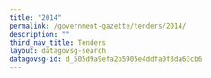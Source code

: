 ```yaml
---
title: "2014"
permalink: /government-gazette/tenders/2014/
description: ""
third_nav_title: Tenders
layout: datagovsg-search
datagovsg-id: d_505d9a9efa2b5905e4ddfa0f8da63cb6
---
```

